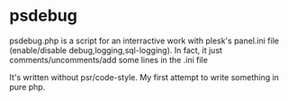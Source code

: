 # psdebug
psdebug.php is a script for an interractive work with plesk's panel.ini file (enable/disable debug,logging,sql-logging).
In fact, it just comments/uncomments/add some lines in the .ini file

It's written without psr/code-style. My first attempt to write something in pure php.
